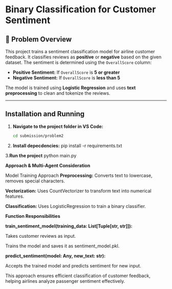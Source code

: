 # Binary Classification for Customer Sentiment  

## 📌 Problem Overview  
This project trains a sentiment classification model for airline customer feedback. It classifies reviews as **positive** or **negative** based on the given dataset. The sentiment is determined using the `OverallScore` column:  
- **Positive Sentiment:** If `OverallScore` is **5 or greater**  
- **Negative Sentiment:** If `OverallScore` is **less than 5**  

The model is trained using **Logistic Regression** and uses **text preprocessing** to clean and tokenize the reviews.

---

##  Installation and Running 

1. **Navigate to the project folder in VS Code:**  
   ```sh
   cd submission/problem2

2. **Install depecdencies:**
    pip install -r requirements.txt

3.**Run the project**
    python main.py


**Approach & Multi-Agent Consideration**

Model Training Approach
**Preprocessing:** Converts text to lowercase, removes special characters.

**Vectorization:** Uses CountVectorizer to transform text into numerical features.

**Classification:** Uses LogisticRegression to train a binary classifier.


**Function Responsibilities**

**train_sentiment_model(training_data: List[Tuple[str, str]]):**

Takes customer reviews as input.

Trains the model and saves it as sentiment_model.pkl.

**predict_sentiment(model: Any, new_text: str):**

Accepts the trained model and predicts sentiment for new input.

This approach ensures efficient classification of customer feedback, helping airlines analyze passenger sentiment effectively. 